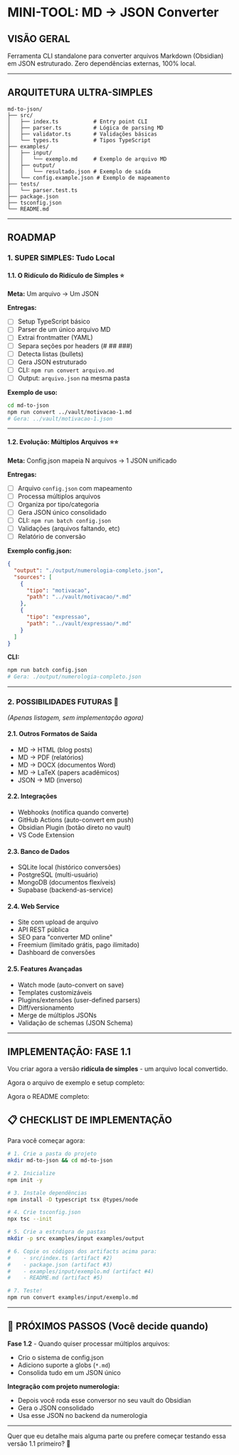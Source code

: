 # MINI-TOOL: MD → JSON Converter

## VISÃO GERAL

Ferramenta CLI standalone para converter arquivos Markdown (Obsidian) em JSON estruturado. Zero dependências externas, 100% local.

---

## ARQUITETURA ULTRA-SIMPLES

```
md-to-json/
├── src/
│   ├── index.ts           # Entry point CLI
│   ├── parser.ts          # Lógica de parsing MD
│   ├── validator.ts       # Validações básicas
│   └── types.ts           # Tipos TypeScript
├── examples/
│   ├── input/
│   │   └── exemplo.md     # Exemplo de arquivo MD
│   ├── output/
│   │   └── resultado.json # Exemplo de saída
│   └── config.example.json # Exemplo de mapeamento
├── tests/
│   └── parser.test.ts
├── package.json
├── tsconfig.json
└── README.md
```

---

## ROADMAP

### **1. SUPER SIMPLES: Tudo Local**

#### **1.1. O Ridículo do Ridículo de Simples** ⭐
**Meta:** Um arquivo → Um JSON

**Entregas:**
- [ ] Setup TypeScript básico
- [ ] Parser de um único arquivo MD
- [ ] Extrai frontmatter (YAML)
- [ ] Separa seções por headers (# ## ###)
- [ ] Detecta listas (bullets)
- [ ] Gera JSON estruturado
- [ ] CLI: `npm run convert arquivo.md`
- [ ] Output: `arquivo.json` na mesma pasta

**Exemplo de uso:**
```bash
cd md-to-json
npm run convert ../vault/motivacao-1.md
# Gera: ../vault/motivacao-1.json
```

---

#### **1.2. Evolução: Múltiplos Arquivos** ⭐⭐
**Meta:** Config.json mapeia N arquivos → 1 JSON unificado

**Entregas:**
- [ ] Arquivo `config.json` com mapeamento
- [ ] Processa múltiplos arquivos
- [ ] Organiza por tipo/categoria
- [ ] Gera JSON único consolidado
- [ ] CLI: `npm run batch config.json`
- [ ] Validações (arquivos faltando, etc)
- [ ] Relatório de conversão

**Exemplo config.json:**
```json
{
  "output": "./output/numerologia-completo.json",
  "sources": [
    {
      "tipo": "motivacao",
      "path": "../vault/motivacao/*.md"
    },
    {
      "tipo": "expressao",
      "path": "../vault/expressao/*.md"
    }
  ]
}
```

**CLI:**
```bash
npm run batch config.json
# Gera: ./output/numerologia-completo.json
```

---

### **2. POSSIBILIDADES FUTURAS** 🔮

*(Apenas listagem, sem implementação agora)*

#### **2.1. Outros Formatos de Saída**
- MD → HTML (blog posts)
- MD → PDF (relatórios)
- MD → DOCX (documentos Word)
- MD → LaTeX (papers acadêmicos)
- JSON → MD (inverso)

#### **2.2. Integrações**
- Webhooks (notifica quando converte)
- GitHub Actions (auto-convert em push)
- Obsidian Plugin (botão direto no vault)
- VS Code Extension

#### **2.3. Banco de Dados**
- SQLite local (histórico conversões)
- PostgreSQL (multi-usuário)
- MongoDB (documentos flexíveis)
- Supabase (backend-as-service)

#### **2.4. Web Service**
- Site com upload de arquivo
- API REST pública
- SEO para "converter MD online"
- Freemium (limitado grátis, pago ilimitado)
- Dashboard de conversões

#### **2.5. Features Avançadas**
- Watch mode (auto-convert on save)
- Templates customizáveis
- Plugins/extensões (user-defined parsers)
- Diff/versionamento
- Merge de múltiplos JSONs
- Validação de schemas (JSON Schema)

---

## IMPLEMENTAÇÃO: FASE 1.1

Vou criar agora a versão **ridícula de simples** - um arquivo local convertido.

Agora o arquivo de exemplo e setup completo:

Agora o README completo:

## 📋 CHECKLIST DE IMPLEMENTAÇÃO

Para você começar agora:

```bash
# 1. Crie a pasta do projeto
mkdir md-to-json && cd md-to-json

# 2. Inicialize
npm init -y

# 3. Instale dependências
npm install -D typescript tsx @types/node

# 4. Crie tsconfig.json
npx tsc --init

# 5. Crie a estrutura de pastas
mkdir -p src examples/input examples/output

# 6. Copie os códigos dos artifacts acima para:
#    - src/index.ts (artifact #2)
#    - package.json (artifact #3)
#    - examples/input/exemplo.md (artifact #4)
#    - README.md (artifact #5)

# 7. Teste!
npm run convert examples/input/exemplo.md
```

---

## 🎯 PRÓXIMOS PASSOS (Você decide quando)

**Fase 1.2** - Quando quiser processar múltiplos arquivos:
- Crio o sistema de config.json
- Adiciono suporte a globs (`*.md`)
- Consolida tudo em um JSON único

**Integração com projeto numerologia:**
- Depois você roda esse conversor no seu vault do Obsidian
- Gera o JSON consolidado
- Usa esse JSON no backend da numerologia

---

Quer que eu detalhe mais alguma parte ou prefere começar testando essa versão 1.1 primeiro? 🚀